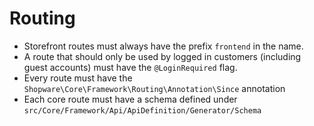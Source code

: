 # Routing

* Storefront routes must always have the prefix `frontend` in the name.
* A route that should only be used by logged in customers \(including guest accounts\) must have the `@LoginRequired` flag.
* Every route must have the `Shopware\Core\Framework\Routing\Annotation\Since` annotation
* Each core route must have a schema defined under `src/Core/Framework/Api/ApiDefinition/Generator/Schema`
